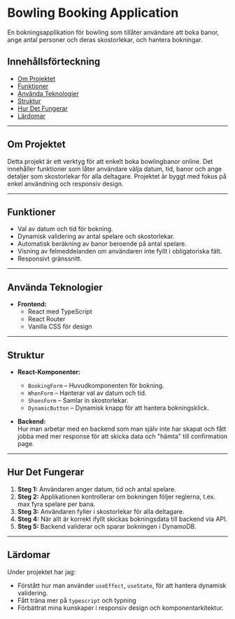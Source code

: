 # **Bowling Booking Application**

En bokningsapplikation för bowling som tillåter användare att boka banor, ange antal personer och deras skostorlekar, och hantera bokningar.

## **Innehållsförteckning**

- [Om Projektet](#om-projektet)
- [Funktioner](#funktioner)
- [Använda Teknologier](#använda-teknologier)
- [Struktur](#struktur)
- [Hur Det Fungerar](#hur-det-fungerar)
- [Lärdomar](#lärdomar)

---

## **Om Projektet**

Detta projekt är ett verktyg för att enkelt boka bowlingbanor online. Det innehåller funktioner som låter användare välja datum, tid, banor och ange detaljer som skostorlekar för alla deltagare. Projektet är byggt med fokus på enkel användning och responsiv design.

---

## **Funktioner**

- Val av datum och tid för bokning.
- Dynamisk validering av antal spelare och skostorlekar.
- Automatisk beräkning av banor beroende på antal spelare.
- Visning av felmeddelanden om användaren inte fyllt i obligatoriska fält.
- Responsivt gränssnitt.

---

## **Använda Teknologier**

- **Frontend:**
  - React med TypeScript
  - React Router
  - Vanilla CSS för design

---

## **Struktur**

- **React-Komponenter:**

  - `BookingForm` – Huvudkomponenten för bokning.
  - `WhenForm` – Hanterar val av datum och tid.
  - `ShoesForm` – Samlar in skostorlekar.
  - `DynamicButton` – Dynamisk knapp för att hantera bokningsklick.

- **Backend:**  
  Hur man arbetar med en backend som man själv inte har skapat och fått jobba med mer response för att skicka data och "hämta" till confirmation page.

---

## **Hur Det Fungerar**

1. **Steg 1:** Användaren anger datum, tid och antal spelare.
2. **Steg 2:** Applikationen kontrollerar om bokningen följer reglerna, t.ex. max fyra spelare per bana.
3. **Steg 3:** Användaren fyller i skostorlekar för alla deltagare.
4. **Steg 4:** När allt är korrekt ifyllt skickas bokningsdata till backend via API.
5. **Steg 5:** Backend validerar och sparar bokningen i DynamoDB.

---

## **Lärdomar**

Under projektet har jag:

- Förstått hur man använder `useEffect`, `useState`, för att hantera dynamisk validering.
- Fått träna mer på `typescript` och typning
- Förbättrat mina kunskaper i responsiv design och komponentarkitektur.
